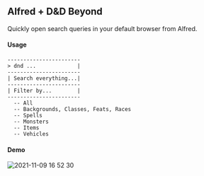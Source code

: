 ## Alfred + D&D Beyond

Quickly open search queries in your default browser from Alfred.

#### Usage
```
-----------------------
> dnd ...             |
-----------------------
| Search everything...|
-----------------------
| Filter by...        |
-----------------------
  -- All
  -- Backgrounds, Classes, Feats, Races
  -- Spells
  -- Monsters
  -- Items
  -- Vehicles
```

#### Demo

![2021-11-09 16 52 30](https://user-images.githubusercontent.com/1007571/141030347-c634cee8-5cd0-4e08-a814-a2b7e98a5462.gif)
